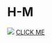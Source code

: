 # H-M
<img src="https://tse2.mm.bing.net/th?id=OIP.JOqOPe2Q4gAs8CGxYcxQ8AHaE7&pid=Api&P=0&w=269&h=179">
<a href="https://zen-ritchie-ceb41a.netlify.app/">CLICK ME</a>
